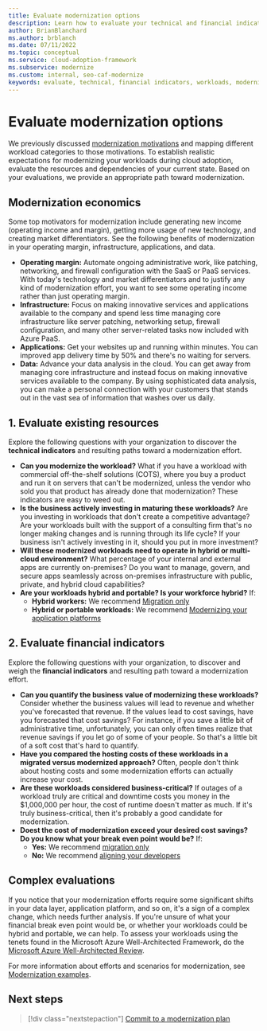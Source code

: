 ```yaml
---
title: Evaluate modernization options
description: Learn how to evaluate your technical and financial indicators to determine which workloads you want to modernize during cloud adoption.
author: BrianBlanchard
ms.author: brblanch
ms.date: 07/11/2022
ms.topic: conceptual
ms.service: cloud-adoption-framework
ms.subservice: modernize
ms.custom: internal, seo-caf-modernize
keywords: evaluate, technical, financial indicators, workloads, modernize, cloud adoption framework
---
```

<!--Primary Deliverable: CAF/Modernize/Evaluate-Modernization-Options.md​-->
# Evaluate modernization options

We previously discussed [modernization motivations](envision-cloud-modernization.md) and mapping different workload categories to those motivations. To establish realistic expectations for modernizing your workloads during cloud adoption, evaluate the resources and dependencies of your current state. Based on your evaluations, we provide an appropriate path toward modernization.

## Modernization economics

Some top motivators for modernization include generating new income (operating income and margin), getting more usage of new technology, and creating market differentiators. See the following benefits of modernization in your operating margin, infrastructure, applications, and data.

- **Operating margin:** Automate ongoing administrative work, like patching, networking, and firewall configuration with the SaaS or PaaS services. With today's technology and market differentiators and to justify any kind of modernization effort, you want to see some operating income rather than just operating margin.
- **Infrastructure:** Focus on making innovative services and applications available to the company and spend less time managing core infrastructure like server patching, networking setup, firewall configuration, and many other server-related tasks now included with Azure PaaS.
- **Applications:** Get your websites up and running within minutes. You can improved app delivery time by 50% and there's no waiting for servers.
- **Data:** Advance your data analysis in the cloud. You can get away from managing core infrastructure and instead focus on making innovative services available to the company. By using sophisticated data analysis, you can make a personal connection with your customers that stands out in the vast sea of information that washes over us daily.

## 1. Evaluate existing resources

Explore the following questions with your organization to discover the **technical indicators** and resulting paths toward a modernization effort.

- **Can you modernize the workload?** What if you have a workload with commercial off-the-shelf solutions (COTS), where you buy a product and run it on servers that can't be modernized, unless the vendor who sold you that product has already done that modernization? These indicators are easy to weed out.
- **Is the business actively investing in maturing these workloads?** Are you investing in workloads that don't create a competitive advantage? Are your workloads built with the support of a consulting firm that's no longer making changes and is running through its life cycle? If your business isn't actively investing in it, should you put in more investment?
- **Will these modernized workloads need to operate in hybrid or multi-cloud environment?** What percentage of your internal and external apps are currently on-premises? Do you want to manage, govern, and secure apps seamlessly across on-premises infrastructure with public, private, and hybrid cloud capabilities?
- **Are your workloads hybrid and portable? Is your workforce hybrid?** If:
  - **Hybrid workers:** We recommend [Migration only](../../get-started/migrate.md)
  - **Hybrid or portable workloads:** We recommend [Modernizing your application platforms](../modernize-disciplines/application-platform-modernization.md)

## 2. Evaluate financial indicators

Explore the following questions with your organization, to discover and weigh the **financial indicators** and resulting path toward a modernization effort.

- **Can you quantify the business value of modernizing these workloads?** Consider whether the business values will lead to revenue and whether you've forecasted that revenue. If the values lead to cost savings, have you forecasted that cost savings? For instance, if you save a little bit of administrative time, unfortunately, you can only often times realize that revenue savings if you let go of some of your people. So that's a little bit of a soft cost that's hard to quantify.
- **Have you compared the hosting costs of these workloads in a migrated versus modernized approach?** Often, people don't think about hosting costs and some modernization efforts can actually increase your cost.
- **Are these workloads considered business-critical?** If outages of a workload truly are critical and downtime costs you money in the $1,000,000 per hour, the cost of runtime doesn't matter as much. If it's truly business-critical, then it's probably a good candidate for modernization.
- **Doest the cost of modernization exceed your desired cost savings? Do you know what your break even point would be?** If:
  - **Yes:** We recommend [migration only](../../get-started/migrate.md)
  - **No:** We recommend [aligning your developers](../modernize-disciplines/developer-alignment-modernization.md)

## Complex evaluations

If you notice that your modernization efforts require some significant shifts in your data layer, application platform, and so on, it's a sign of a complex change, which needs further analysis. If you're unsure of what your financial break even point would be, or whether your workloads could be hybrid and portable, we can help. To assess your workloads using the tenets found in the Microsoft Azure Well-Architected Framework, do the [Microsoft Azure Well-Architected Review](/assessments/?mode=pre-assessment&session=local).

For more information about efforts and scenarios for modernization, see [Modernization examples](../index.md#modernization-examples).

## Next steps

> [!div class="nextstepaction"]
> [Commit to a modernization plan](commit-to-modernization-plan.md)

